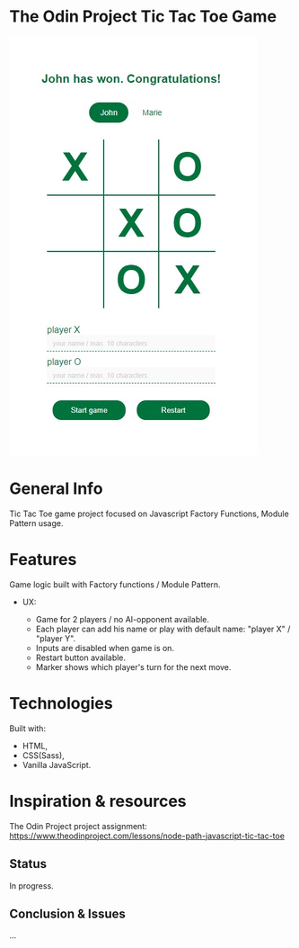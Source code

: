 # The Odin Project Tic Tac Toe Game

![Tic Tac Toe game screen](/TicTacToeScreen.jpg)

# General Info

Tic Tac Toe game project focused on Javascript Factory Functions, Module Pattern usage.

# Features

Game logic built with Factory functions / Module Pattern.

- UX:

  - Game for 2 players / no AI-opponent available.
  - Each player can add his name or play with default name: "player X" / "player Y".
  - Inputs are disabled when game is on.
  - Restart button available.
  - Marker shows which player's turn for the next move.

# Technologies

Built with:

- HTML,
- CSS(Sass),
- Vanilla JavaScript.

# Inspiration & resources

The Odin Project project assignment: https://www.theodinproject.com/lessons/node-path-javascript-tic-tac-toe

## Status

In progress.

## Conclusion & Issues

...
